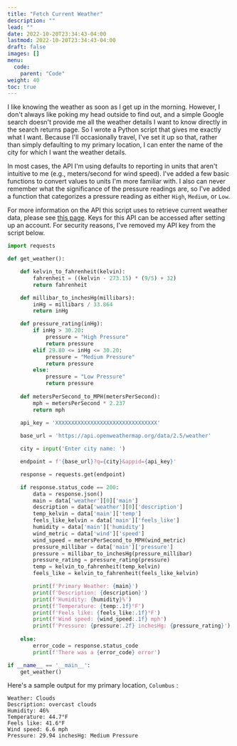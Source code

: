 ```yaml
---
title: "Fetch Current Weather"
description: ""
lead: ""
date: 2022-10-20T23:34:43-04:00
lastmod: 2022-10-20T23:34:43-04:00
draft: false
images: []
menu:
  code:
    parent: "Code"
weight: 40
toc: true
---
```


I like knowing the weather as soon as I get up in the morning. However, I don't always like poking my head outside to find out, and a simple Google search doesn't provide me all the weather details I want to know directly in the search returns page. So I wrote a Python script that gives me exactly what I want. Because I'll occasionally travel, I've set it up so that, rather than simply defaulting to my primary location, I can enter the name of the city for which I want the weather details.

In most cases, the API I'm using defaults to reporting in units that aren't intuitive to me (e.g., meters/second for wind speed). I've added a few basic functions to convert values to units I'm more familiar with. I also can never remember what the significance of the pressure readings are, so I've added a function that categorizes a pressure reading as either `High`, `Medium`, or `Low`. 

For more information on the API this script uses to retrieve current weather data, please see [this page](https://openweathermap.org/api). Keys for this API can be accessed after setting up an account. For security reasons, I've removed my API key from the script below.

```py
import requests

def get_weather():

    def kelvin_to_fahrenheit(kelvin):
        fahrenheit = ((kelvin - 273.15) * (9/5) + 32)
        return fahrenheit

    def millibar_to_inchesHg(millibars):
        inHg = millibars / 33.864
        return inHg

    def pressure_rating(inHg):
        if inHg > 30.20:
            pressure = "High Pressure"
            return pressure
        elif 29.80 <= inHg <= 30.20:
            pressure = "Medium Pressure"
            return pressure
        else:
            pressure = "Low Pressure"
            return pressure 
    
    def metersPerSecond_to_MPH(metersPerSecond):
        mph = metersPerSecond * 2.237
        return mph

    api_key = 'XXXXXXXXXXXXXXXXXXXXXXXXXXXXXXXX'
               
    base_url = 'https://api.openweathermap.org/data/2.5/weather'

    city = input('Enter city name: ')

    endpoint = f'{base_url}?q={city}&appid={api_key}'

    response = requests.get(endpoint)

    if response.status_code == 200:
        data = response.json()
        main = data['weather'][0]['main']
        description = data['weather'][0]['description']
        temp_kelvin = data['main']['temp']
        feels_like_kelvin = data['main']['feels_like']
        humidity = data['main']['humidity']
        wind_metric = data['wind']['speed']
        wind_speed = metersPerSecond_to_MPH(wind_metric)
        pressure_millibar = data['main']['pressure']
        pressure = millibar_to_inchesHg(pressure_millibar)
        pressure_rating = pressure_rating(pressure)
        temp = kelvin_to_fahrenheit(temp_kelvin)
        feels_like = kelvin_to_fahrenheit(feels_like_kelvin)

        print(f'Primary Weather: {main}')
        print(f'Description: {description}')
        print(f'Humidity: {humidity}%')
        print(f'Temperature: {temp:.1f}°F')
        print(f'Feels like: {feels_like:.1f}°F')
        print(f'Wind speed: {wind_speed:.1f} mph')
        print(f'Pressure: {pressure:.2f} inchesHg: {pressure_rating}')
        
    else: 
        error_code = response.status_code
        print(f'There was a {error_code} error')

if __name__ == '__main__':
    get_weather()

```

Here's a sample output for my primary location, `Columbus` :

```
Weather: Clouds
Description: overcast clouds
Humidity: 46%
Temperature: 44.7°F
Feels like: 41.6°F
Wind speed: 6.6 mph
Pressure: 29.94 inchesHg: Medium Pressure
```
